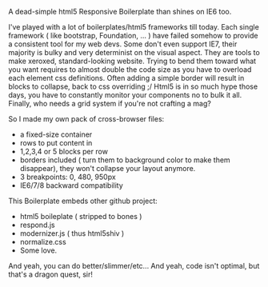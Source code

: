 A dead-simple html5 Responsive Boilerplate than shines on IE6 too.

I've played with a lot of boilerplates/html5 frameworks till today.
Each single framework ( like bootstrap, Foundation, ... ) have failed somehow to provide a consistent tool for my web devs.
Some don't even support IE7, their majority is bulky and very determinist on the visual aspect.
They are tools to make xeroxed, standard-looking website.
Trying to bend them toward what you want requires to almost double the code size as you have to overload each element css definitions.
Often adding a simple border will result in blocks to collapse, back to css overriding ;/
Html5 is in so much hype those days, you have to constantly monitor your components no to bulk it all.
Finally, who needs a grid system if you're not crafting a mag?

So I made my own pack of cross-browser files: 
- a fixed-size container
- rows to put content in
- 1,2,3,4 or 5 blocks per row
- borders included ( turn them to background color to make them disappear), they won't collapse your layout anymore.
- 3 breakpoints: 0, 480, 950px
- IE6/7/8 backward compatibility

This Boilerplate embeds other github project:

- html5 boileplate ( stripped to bones )
- respond.js
- modernizer.js ( thus html5shiv )
- normalize.css
- Some love.

And yeah, you can do better/slimmer/etc...
And yeah, code isn't optimal, but that's a dragon quest, sir!


